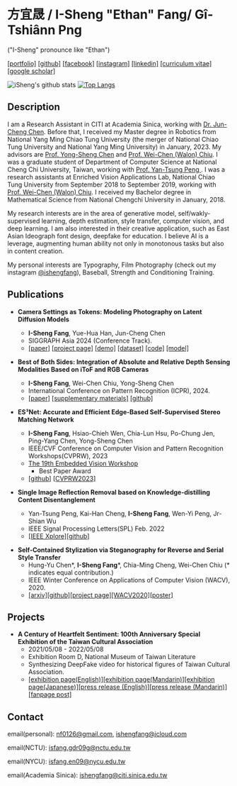 # 方宜晟 / I-Sheng "Ethan" Fang/ Gî-Tshiânn Png
("I-Sheng" pronounce like "Ethan")

[[portfolio]](https://ishengfang.github.io) [[github]](https://github.com/IShengFang) [[facebook]](https://www.facebook.com/I.Sheng.Fang) [[instagram]](https://www.instagram.com/ishengfang/) [[linkedin]](https://www.linkedin.com/in/i-sheng-fang-83293598/) [[curriculum vitae]](./ishengfang_cv.pdf) [[google scholar]](https://scholar.google.com/citations?user=zLeqqSwAAAAJ)

![iSheng's github stats](https://github-readme-stats.ishengfang.vercel.app/api?username=ishengfang&count_private=true)
[![Top Langs](https://github-readme-stats.ishengfang.vercel.app/api/top-langs/?username=ishengfang&hide=jupyter%20notebook)](https://github.com/anuraghazra/github-readme-stats)

## Description

I am a Research Assistant in CITI at Academia Sinica, working with [Dr. Jun-Cheng Chen](https://www.citi.sinica.edu.tw/pages/pullpull/index_en.html). Before that, I received my Master degree in Robotics from National Yang Ming Chiao Tung University (the merger of National Chiao Tung University and National Yang Ming University) in January, 2023. My advisors are  [Prof. Yong-Sheng Chen](https://www.cs.nctu.edu.tw/members/detail/yschen) and  [Prof. Wei-Chen (Walon) Chiu](https://walonchiu.github.io/). I was a graduate student of Department of Computer Science at National Cheng Chi University, Taiwan, working with [Prof. Yan-Tsung Peng ](http://www.cs.nccu.edu.tw/~ytpeng/). I was a research assistants at Enriched Vision Applications Lab, National Chiao Tung University from September 2018 to September 2019, working with [Prof. Wei-Chen (Walon) Chiu](https://walonchiu.github.io/). I received my Bachelor degree in Mathematical Science from National Chengchi University in January, 2018.

My research interests are in the area of generative model, self/wakly-supervised learning, depth estimation, style transfer, computer vision, and deep learning. I am also interested in their creative application, such as East Asian Ideograph font design, deepfake for education. I believe AI is a leverage, augmenting human ability not only in monotonous tasks but also in content creation. 

My personal interests are Typography, Film Photography (check out my instagram [@ishengfang](https://www.instagram.com/ishengfang/)), Baseball, Strength and Conditioning Training.

## Publications
- **Camera Settings as Tokens: Modeling Photography on Latent Diffusion Models**
  - **I-Sheng Fang**, Yue-Hua Han, Jun-Cheng Chen 
  - SIGGRAPH Asia 2024 (Conference Track).
  - [[paper]](https://dl.acm.org/doi/10.1145/3680528.3687635) [[project page]](https://camera-settings-as-tokens.github.io/) [[demo]](https://huggingface.co/spaces/Camera-Settings-as-Tokens/Camera-Settings-as-Tokens) [[dataset]](https://github.com/aiiu-lab/CameraSettings20K) [[code]](https://github.com/aiiu-lab/Camera-Settings-as-Tokens) [[model]](https://huggingface.co/ishengfang/Camera-Settings-as-Tokens-SD2)

- **Best of Both Sides: Integration of Absolute and Relative Depth Sensing Modalities Based on iToF and RGB Cameras**
  - **I-Sheng Fang**, Wei-Chen Chiu, Yong-Sheng Chen
  - International Conference on Pattern Recognition (ICPR), 2024.
  - [[paper]](https://people.cs.nycu.edu.tw/~walon/publications/fang2024icpr.pdf) [[supplementary materials]](https://people.cs.nycu.edu.tw/~walon/publications/fang2024icpr_supp.pdf) [[github]](https://github.com/IShengFang/Best-of-Both-Sides_iToF-RGB-Integration)

- **ES³Net: Accurate and Efficient Edge-Based Self-Supervised Stereo Matching Network**
  - **I-Sheng Fang**, Hsiao-Chieh Wen, Chia-Lun Hsu, Po-Chung Jen, Ping-Yang Chen, Yong-Sheng Chen
  - IEEE/CVF Conference on Computer Vision and Pattern Recognition Workshops(CVPRW), 2023
  - [The 19th Embedded Vision Workshop](https://embeddedvisionworkshop.wordpress.com/2024/01/03/2023/)
    - Best Paper Award
  - [[github]](https://github.com/IShengFang/ES3Net) [[CVPRW2023]](https://openaccess.thecvf.com/content/CVPR2023W/EVW/html/Fang_ES3Net_Accurate_and_Efficient_Edge-Based_Self-Supervised_Stereo_Matching_Network_CVPRW_2023_paper.html)

- **Single Image Reflection Removal based on Knowledge-distilling Content Disentanglement**
  - Yan-Tsung Peng, Kai-Han Cheng, **I-Sheng Fang**, Wen-Yi Peng, Jr-Shian Wu
  - IEEE Signal Processing Letters(SPL) Feb. 2022 
  - [[IEEE Xplore]](https://ieeexplore.ieee.org/document/9705543)[[github]](https://github.com/ytpeng-aimlab/Image-Reflection-Removal-based-on-Knowledge-distilling-Content-Disentanglement)

<!-- 
![](https://github.com/IShengFang/Self-Contained_Stylization/raw/master/result.gif)
-->

- **Self-Contained Stylization via Steganography for Reverse and Serial Style Transfer** 
  - Hung-Yu Chen*, **I-Sheng Fang***, Chia-Ming Cheng, Wei-Chen Chiu (* indicates equal contribution.) 
  - IEEE Winter Conference on Applications of Computer Vision (WACV), 2020.
  - [[arxiv]](https://arxiv.org/pdf/1812.03910.pdf)[[github]](https://github.com/IShengFang/Self-Contained_Stylization)[[project page]](https://ishengfang.github.io/Self-Contained_Stylization/)[[WACV2020]](https://openaccess.thecvf.com/content_WACV_2020/html/Chen_Self-Contained_Stylization_via_Steganography_for_Reverse_and_Serial_Style_Transfer_WACV_2020_paper.html)[[poster]](https://raw.githubusercontent.com/IShengFang/Self-Contained_Stylization/master/poster.pdf)

## Projects
- **A Century of Heartfelt Sentiment: 100th Anniversary Special Exhibition of the Taiwan Cultural Association**
  - 2021/05/08 - 2022/05/08
  - Exhibition Room D, National Museum of Taiwan Literature
  - Synthesizing DeepFake video for historical figures of Taiwan Cultural Association.
  - [[exhibition page(English)]](https://www.nmtl.gov.tw/en/News_Content_Due.aspx?n=3915&s=139324)[[exhibition page(Mandarin)]](https://event.culture.tw/NMTL/portal/Registration/C0103MAction?useLanguage=tw&actId=10591&request_locale=tw)[[exhibition page(Japanese)]](https://www.nmtl.gov.tw/jp/exhibition_85_246.html)[[press release (English)]](https://www.moc.gov.tw/en/information_197_127326.html)[[press release (Mandarin)]](https://www.moc.gov.tw/information_250_127289.html)[[fanpage post]](https://www.facebook.com/tw.bankofculture/posts/4759014084138383)

## Contact

email(personal): [nf0126@gmail.com](mailto:nf0126@gmail.com), [ishengfang@icloud.com](mailto:ishengfang@icloud.com)

email(NCTU): [isfang.gdr09g@nctu.edu.tw](mailto:isfang.gdr09g@nctu.edu.tw)

email(NYCU): [isfang.en09@nycu.edu.tw](mailto:isfang.en09@nycu.edu.tw)

email(Academia Sinica): [ishengfang@citi.sinica.edu.tw](mailto:ishengfang@citi.sinica.edu.tw)

<!--
**IShengFang/ishengfang** is a ✨ _special_ ✨ repository because its `README.md` (this file) appears on your GitHub profile.

Here are some ideas to get you started:

- 🔭 I’m currently working on ...
- 🌱 I’m currently learning ...
- 👯 I’m looking to collaborate on ...
- 🤔 I’m looking for help with ...
- 💬 Ask me about ...
- 📫 How to reach me: ...
- 😄 Pronouns: ...
- ⚡ Fun fact: ...
-->
